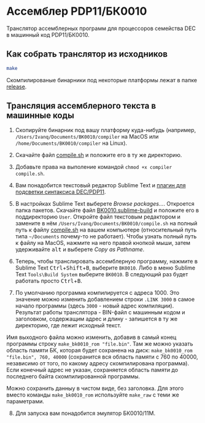# Ассемблер PDP11/БК0010

Транслятор ассемблерных программ для процессоров семейства DEC в машинный код PDP11/БК0010.


## Как собрать транслятор из исходников

```bash
make
```

Скомпилированые бинарники под некоторые платформы лежат в папке [release](https://github.com/imachug/pdp11asm/tree/master/release).


## Трансляция ассемблерного текста в машинные коды


1. Скопируйте бинарник под вашу платформу куда-нибудь (например, `/Users/Ivanq/Documents/BK0010/compiler` на MacOS или `/home/Documents/BK0010/compiler` на Linux).

2. Скачайте файл [compile.sh](https://gist.github.com/imachug/3a27a7516fc50b5b8b2595b8af2d571e) и положите его в ту же директорию.

3. Добавьте права на выполение командой `chmod +x compiler compile.sh`.

4. Вам понадобится текстовый редактор Sublime Text и [плагин для подсветки синтаксиса DEC/PDP11](https://gist.github.com/imachug/3ab11df5e91c8d815a8c63a76bb08b14).

5. В настройках Sublime Text выберете *Browse packages...*. Откроется папка пакетов. Скачайте файл [BK0010.sublime-build](https://gist.github.com/imachug/223e7b30b041ec93938f1c8dda6afaf7) и положите его в поддиректорию `User`. Откройте файл текстовым редактором и замените в нём `/Users/Ivanq/Documents/BK0010/compile.sh` на полный путь к файлу [compile.sh](https://gist.github.com/imachug/3a27a7516fc50b5b8b2595b8af2d571e) на вашем компьютере (относительный путь типа `~/Documents` почему-то не работает). Чтобы узнать полный путь к файлу на MacOS, нажмите на него правой кнопкой мыши, затем удерживайте <kbd>alt</kbd> и выберете *Copy as Pathname*.

6. Теперь, чтобы транслировать ассемблерную программу, нажмите в Sublime Text <kbd>Ctrl</kbd>+<kbd>Shift</kbd>+<kbd>B</kbd>, выберите `BK0010`. Либо в меню Sublime Text `Tools\Build System` выберите `BK0010`. В следующий раз будет работать просто <kbd>Ctrl</kbd>+<kbd>B</kbd>.

7. По умолчанию программа компилируется с адреса 1000. Это значение можно изменить добавлением строки `.LINK 3000` в самое начало программы (здесь `3000` - новый адрес компиляции). Результат работы транслятора - BIN-файл с машинным кодом и заголовком, содержащим адрес и длину - запишется в ту же директорию, где лежит исходный текст.

Имя выходного файла можно изменить, добавив в самый конец программы строку `make_bk0010_rom "file.bin"`. Там же можно указать область памяти БК, которая будет сохранена на диск: `make_bk0010_rom "file.bin", 760, 40000` (сохранится вся область памяти с 760 по 40000, независимо от того, по какому адресу скомпилирована программа). Если конечный адрес не указан, сохраняется область памяти до последнего байта скомпилированной программы.

Можно сохранить данныу в чистом виде, без заголовка. Для этого вместо команды `make_bk0010_rom` используйте `make_raw` с теми же параметрами.

8. Для запуска вам понадобится эмулятор БК0010/11М.
